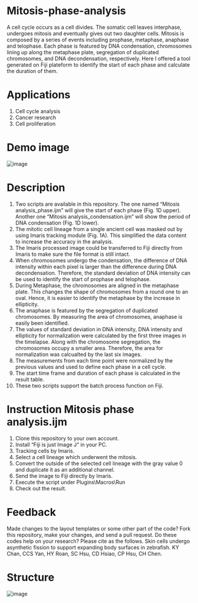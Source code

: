 # Mitosis-phase-analysis
A cell cycle occurs as a cell divides. The somatic cell leaves interphase, undergoes mitosis and eventually gives out two daughter cells. Mitosis is composed by a series of events including prophase, metaphase, anaphase and telophase. Each phase is featured by DNA condensation, chromosomes lining up along the metaphase plate, segregation of duplicated chromosomes, and DNA decondensation, respectively. Here I offered a tool generated on Fiji plateform to identify the start of each phase and calculate the duration of them.

# Applications
1.	Cell cycle analysis
2.	Cancer research
3.	Cell proliferation

# Demo image  
![image](https://user-images.githubusercontent.com/67047201/126726322-1cdc1df4-4901-4d32-99bd-6339dec0be29.png)

# Description
1.	Two scripts are available in this repository. The one named “Mitosis analysis_phase.ijm” will give the start of each phase (Fig. 1D upper). Another one “Mitosis analysis_condensation.ijm” will show the period of DNA condensation (Fig. 1D lower).
2.	The mitotic cell lineage from a single ancient cell was masked out by using Imaris tracking module (Fig. 1A). This simplified the data content to increase the accuracy in the analysis.
3.	The Imaris processed image could be transferred to Fiji directly from Imaris to make sure the file format is still intact.
4.	When chromosomes undergo the condensation, the difference of DNA intensity within each pixel is larger than the difference during DNA decondensation. Therefore, the standard deviation of DNA intensity can be used to identify the start of prophase and telophase.
5.	During Metaphase, the chromosomes are aligned in the metaphase plate. This changes the shape of chromosomes from a round one to an oval. Hence, it is easier to identify the metaphase by the increase in ellipticity.
6.	The anaphase is featured by the segregation of duplicated chromosomes. By measuring the area of chromosomes, anaphase is easily been identified.
7.	The values of standard deviation in DNA intensity, DNA intensity and ellipticity for normalization were calculated by the first three images in the timelapse. Along with the chromosome segregation, the chromosomes occupy a smaller area. Therefore, the area for normalization was calcualted by the last six images.
8.	The measurements from each time point were normalized by the previous values and used to define each phase in a cell cycle.
9.	The start time frame and duration of each phase is calculated in the result table.
10.	These two scripts support the batch process function on Fiji.

# Instruction Mitosis phase analysis.ijm
1.	Clone this repository to your own account.
2.	Install “Fiji is just Image J“ in your PC.
3.	Tracking cells by Imaris.
4.	Select a cell lineage which underwent the mitosis.
5.	Convert the outside of the selected cell lineage with the gray value 0 and duplicate it as an additional channel.
6.	Send the image to Fiji directly by Imaris.
7.	Execute the script under Plugins\Macros\Run
8.	Check out the result.

# Feedback
Made changes to the layout templates or some other part of the code? Fork this repository, make your changes, and send a pull request.
Do these codes help on your research? Please cite as the follows. Skin cells undergo asynthetic fission to support expanding body surfaces in zebrafish. KY Chan, CCS Yan, HY Roan, SC Hsu, CD Hsiao, CP Hsu, CH Chen.

# Structure
![image](https://user-images.githubusercontent.com/67047201/126726730-be344dc8-d0d3-4608-a6f6-5856fc0c9d0d.png)

